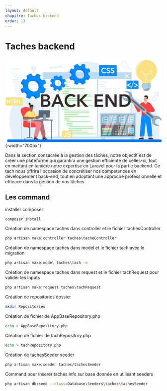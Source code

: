 ```yaml
---
layout: default
chapitre: Taches backend
order: 13
---
```


# Taches backend

![tach backend](./images/backend_text_1.jpg){:width="700px"}

<!-- note -->

Dans la section consacrée à la gestion des tâches, notre objectif est de créer une plateforme qui garantira une gestion efficiente de celles-ci, tout en mettant en lumière notre expertise en Laravel pour la partie backend. Ce tach nous offrira l'occasion de concrétiser nos compétences en développement back-end, tout en adoptant une approche professionnelle et efficace dans la gestion de nos tâches.

## Les command


installer composer

```bash
composer install
```

Création de namespace taches dans controller et le fichier tachesController

```bash
php artisan make:controller taches\tacheController
```
Création de namespace taches dans model et le fichier tach avec le migration

```bash
php artisan make:model taches\tach -m
```

Création de namespace taches dans request et le fichier tachRequest pour valider les inputs

```bash
php artisan make:request taches\tachRequest
```

Création de repositories dossier

```bash
mkdir Repositories
```

Création de fichier de AppBaseRepository.php

```bash
echo > AppBaseRepository.php
```

Création de fichier de tachRepository.php

```bash
echo > tachRepository.php
```

Création de tachesSeeder seeder

```bash
php artisan make:seeder taches/tachesSeeder
```

Command pour inserer taches info sur base donnée en utilisant seeders

```bash
php artisan db:seed --class=Database\Seeders\taches\tachesSeeder
```


<!-- new slide -->